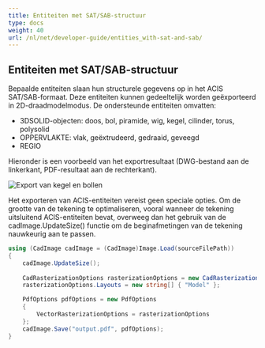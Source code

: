 ```yaml
---
title: Entiteiten met SAT/SAB-structuur
type: docs
weight: 40
url: /nl/net/developer-guide/entities_with-sat-and-sab/
---
```


## **Entiteiten met SAT/SAB-structuur**

Bepaalde entiteiten slaan hun structurele gegevens op in het ACIS SAT/SAB-formaat. Deze entiteiten kunnen gedeeltelijk worden geëxporteerd in 2D-draadmodelmodus. De ondersteunde entiteiten omvatten:

*	3DSOLID-objecten: doos, bol, piramide, wig, kegel, cilinder, torus, polysolid
*	OPPERVLAKTE: vlak, geëxtrudeerd, gedraaid, geveegd
*	REGIO

Hieronder is een voorbeeld van het exportresultaat (DWG-bestand aan de linkerkant, PDF-resultaat aan de rechterkant).

![Export van kegel en bollen](/cad/_assets/guide/coneAndSpheres.png)

Het exporteren van ACIS-entiteiten vereist geen speciale opties. Om de grootte van de tekening te optimaliseren, vooral wanneer de tekening uitsluitend ACIS-entiteiten bevat, overweeg dan het gebruik van de cadImage.UpdateSize() functie om de beginafmetingen van de tekening nauwkeurig aan te passen.

```csharp
using (CadImage cadImage = (CadImage)Image.Load(sourceFilePath))
{
	cadImage.UpdateSize();
	
	CadRasterizationOptions rasterizationOptions = new CadRasterizationOptions();
	rasterizationOptions.Layouts = new string[] { "Model" };

	PdfOptions pdfOptions = new PdfOptions
	{
		VectorRasterizationOptions = rasterizationOptions
	};
	cadImage.Save("output.pdf", pdfOptions);
}
```
